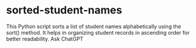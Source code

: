 # sorted-student-names
This Python script sorts a list of student names alphabetically using the sort() method. It helps in organizing student records in ascending order for better readability.         Ask ChatGPT
